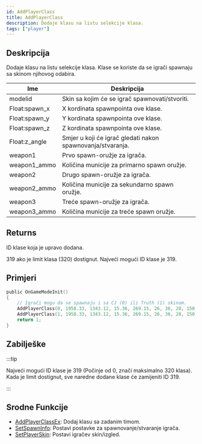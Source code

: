 ```yaml
---
id: AddPlayerClass
title: AddPlayerClass
description: Dodaje klasu na listu selekcije klasa.
tags: ["player"]
---
```


## Deskripcija

Dodaje klasu na listu selekcije klasa. Klase se koriste da se igrači spawnaju sa skinom njihovog odabira.

| Ime           | Deskripcija                                                |
| ------------- | ---------------------------------------------------------- |
| modelid       | Skin sa kojim će se igrač spawnovati/stvoriti.             |
| Float:spawn_x | X kordinata spawnpointa ove klase.                         |
| Float:spawn_y | Y kordinata spawnpointa ove klase.                         |
| Float:spawn_z | Z kordinata spawnpointa ove klase.                         |
| Float:z_angle | Smjer u koji će igrač gledati nakon spawnovanja/stvaranja. |
| weapon1       | Prvo spawn-oružje za igrača.                               |
| weapon1_ammo  | Količina municije za primarno spawn oružje.                |
| weapon2       | Drugo spawn-oružje za igrača.                              |
| weapon2_ammo  | Količina municije za sekundarno spawn oružje.              |
| weapon3       | Treće spawn-oružje za igrača.                              |
| weapon3_ammo  | Količina municije za treće spawn oružje.                   |

## Returns

ID klase koja je upravo dodana.

319 ako je limit klasa (320) dostignut. Najveći mogući ID klase je 319.

## Primjeri

```c
public OnGameModeInit()
{
    // Igrači mogu da se spawnaju i sa CJ (0) ili Truth (1) skinom.
    AddPlayerClass(0, 1958.33, 1343.12, 15.36, 269.15, 26, 36, 28, 150, 0, 0); // CJ
    AddPlayerClass(1, 1958.33, 1343.12, 15.36, 269.15, 26, 36, 28, 150, 0, 0); // The Truth
    return 1;
}
```

## Zabilješke

:::tip

Najveći mogući ID klase je 319 (Počinje od 0, znači maksimalno 320 klasa). Kada je limit dostignut, sve naredne dodane klase će zamijeniti ID 319.

:::

## Srodne Funkcije

- [AddPlayerClassEx](AddPlayerClassEx.md): Dodaj klasu sa zadanim timom.
- [SetSpawnInfo](SetSpawnInfo.md): Postavi postavke za spawnovanje/stvaranje igrača.
- [SetPlayerSkin](SetPlayerSkin.md): Postavi igračev skin/izgled.
